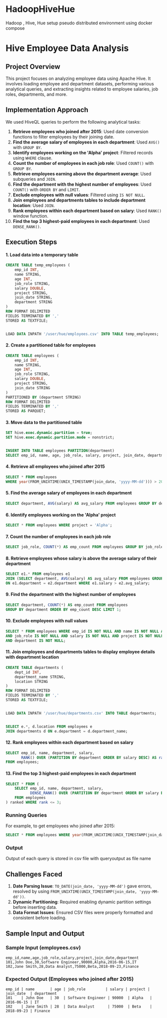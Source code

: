 # HadoopHiveHue
Hadoop , Hive, Hue setup pseudo distributed  environment  using docker compose

# Hive Employee Data Analysis

## Project Overview
This project focuses on analyzing employee data using Apache Hive. It involves loading employee and department datasets, performing various analytical queries, and extracting insights related to employee salaries, job roles, departments, and more.

## Implementation Approach
We used HiveQL queries to perform the following analytical tasks:
1. **Retrieve employees who joined after 2015**: Used date conversion functions to filter employees by their joining date.
2. **Find the average salary of employees in each department**: Used `AVG()` with `GROUP BY`.
3. **Identify employees working on the 'Alpha' project**: Filtered records using `WHERE` clause.
4. **Count the number of employees in each job role**: Used `COUNT()` with `GROUP BY`.
5. **Retrieve employees earning above the department average**: Used subqueries and `JOIN`.
6. **Find the department with the highest number of employees**: Used `COUNT()` with `ORDER BY` and `LIMIT`.
7. **Exclude employees with null values**: Filtered using `IS NOT NULL`.
8. **Join employees and departments tables to include department location**: Used `JOIN`.
9. **Rank employees within each department based on salary**: Used `RANK()` window function.
10. **Find the top 3 highest-paid employees in each department**: Used `DENSE_RANK()`.

## Execution Steps

#### 1. Load data into a temporary table
```sql
CREATE TABLE temp_employees (
    emp_id INT,
    name STRING,
    age INT,
    job_role STRING,
    salary DOUBLE,
    project STRING,
    join_date STRING,
    department STRING
)
ROW FORMAT DELIMITED
FIELDS TERMINATED BY ','
STORED AS TEXTFILE;


LOAD DATA INPATH '/user/hue/employees.csv' INTO TABLE temp_employees;
```


#### 2. Create a partitioned table for employees
```sql
CREATE TABLE employees (
    emp_id INT,
    name STRING,
    age INT,
    job_role STRING,
    salary DOUBLE,
    project STRING,
    join_date STRING
)
PARTITIONED BY (department STRING)
ROW FORMAT DELIMITED
FIELDS TERMINATED BY ','
STORED AS PARQUET;
```


#### 3. Move data to the partitioned table
```sql
SET hive.exec.dynamic.partition = true;
SET hive.exec.dynamic.partition.mode = nonstrict;


INSERT INTO TABLE employees PARTITION(department)
SELECT emp_id, name, age, job_role, salary, project, join_date, department FROM temp_employees;
```


#### 4. Retrieve all employees who joined after 2015
```sql
SELECT * FROM employees 
WHERE year(FROM_UNIXTIME(UNIX_TIMESTAMP(join_date, 'yyyy-MM-dd'))) > 2015;
```


#### 5. Find the average salary of employees in each department
```sql
SELECT department, AVG(salary) AS avg_salary FROM employees GROUP BY department;
```


#### 6. Identify employees working on the 'Alpha' project
```sql
SELECT * FROM employees WHERE project = 'Alpha';
```


#### 7. Count the number of employees in each job role
```sql
SELECT job_role, COUNT(*) AS emp_count FROM employees GROUP BY job_role;
```


#### 8. Retrieve employees whose salary is above the average salary of their department
```sql
SELECT e1.* FROM employees e1
JOIN (SELECT department, AVG(salary) AS avg_salary FROM employees GROUP BY department) e2
ON e1.department = e2.department WHERE e1.salary > e2.avg_salary;
```


#### 9. Find the department with the highest number of employees
```sql
SELECT department, COUNT(*) AS emp_count FROM employees
GROUP BY department ORDER BY emp_count DESC LIMIT 1;
```


#### 10. Exclude employees with null values
```sql
SELECT * FROM employees WHERE emp_id IS NOT NULL AND name IS NOT NULL AND age IS NOT NULL 
AND job_role IS NOT NULL AND salary IS NOT NULL AND project IS NOT NULL AND join_date IS NOT NULL 
AND department IS NOT NULL;
```


#### 11. Join employees and departments tables to display employee details with department location
```sql
CREATE TABLE departments (
    dept_id INT,
    department_name STRING,
    location STRING
)
ROW FORMAT DELIMITED
FIELDS TERMINATED BY ','
STORED AS TEXTFILE;


LOAD DATA INPATH '/user/hue/departments.csv' INTO TABLE departments;


SELECT e.*, d.location FROM employees e
JOIN departments d ON e.department = d.department_name;
```


#### 12. Rank employees within each department based on salary
```sql
SELECT emp_id, name, department, salary,
       RANK() OVER (PARTITION BY department ORDER BY salary DESC) AS rank
FROM employees;
```


#### 13. Find the top 3 highest-paid employees in each department
```sql
SELECT * FROM (
    SELECT emp_id, name, department, salary,
           DENSE_RANK() OVER (PARTITION BY department ORDER BY salary DESC) AS rank
    FROM employees
) ranked WHERE rank <= 3;
```



### Running Queries

For example, to get employees who joined after 2015:
```sql
SELECT * FROM employees WHERE year(FROM_UNIXTIME(UNIX_TIMESTAMP(join_date, 'yyyy-MM-dd'))) > 2015;
```

### Output

Output of each query is stored in csv file with queryoutput as file name

## Challenges Faced
1. **Date Parsing Issue**: `TO_DATE(join_date, 'yyyy-MM-dd')` gave errors, resolved by using `FROM_UNIXTIME(UNIX_TIMESTAMP(join_date, 'yyyy-MM-dd'))`.
2. **Dynamic Partitioning**: Required enabling dynamic partition settings before inserting data.
3. **Data Format Issues**: Ensured CSV files were properly formatted and consistent before loading.

## Sample Input and Output
### Sample Input (employees.csv)
```
emp_id,name,age,job_role,salary,project,join_date,department
101,John Doe,30,Software Engineer,90000,Alpha,2016-06-15,IT
102,Jane Smith,28,Data Analyst,75000,Beta,2018-09-23,Finance
```

### Expected Output (Employees who joined after 2015)
```
emp_id | name       | age | job_role         | salary | project | join_date  | department
101    | John Doe   | 30  | Software Engineer | 90000  | Alpha   | 2016-06-15 | IT
102    | Jane Smith | 28  | Data Analyst      | 75000  | Beta    | 2018-09-23 | Finance
```


